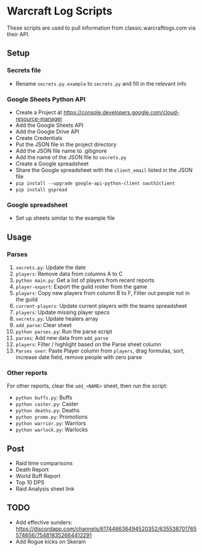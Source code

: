 # Warcraft Log Scripts

These scripts are used to pull information from classic.warcraftlogs.com via their API.

## Setup
### Secrets file

- Rename `secrets.py.example` to `secrets.py` and fill in the relevant info

### Google Sheets Python API

- Create a Project at https://console.developers.google.com/cloud-resource-manager
- Add the Google Sheets API
- Add the Google Drive API
- Create Credentials
- Put the JSON file in the project directory
- Add the JSON file name to .gitignore
- Add the name of the JSON file to `secrets.py`
- Create a Google spreadsheet
- Share the Google spreadsheet with the `client_email` listed in the JSON file
- `pip install --upgrade google-api-python-client oauth2client`
- `pip install gspread`

### Google spreadsheet

- Set up sheets similar to the example file 

## Usage

### Parses

1. `secrets.py`: Update the date
2. `players`: Remove data from columns A to C
2. `python main.py`: Get a list of players from recent reports
3. `player-export`: Export the guild roster from the game
4. `players`: Copy new players from column B to F, Filter out people not in the guild
5. `current-players`: Update current players with the teams spreadsheet
6. `players`: Update missing player specs
7. `secrets.py`: Update healers array
8. `add_parse`: Clear sheet
9. `python parses.py`: Run the parse script
10. `parses`: Add new data from `add_parse`
11. `players`: Filter / highlight based on the Parse sheet column
12. `Parses over`: Paste Player column from `players`, drag formulas, sort, increase date field, remove people with zero parse

### Other reports

For other reports, clear the `add_<NAME>` sheet, then run the script:

- `python buffs.py`: Buffs
- `python caster.py`: Caster
- `python deaths.py`: Deaths
- `python promo.py`: Promotions
- `python warrior.py`: Warriors
- `python warlock.py`: Warlocks

## Post

- Raid time comparisons
- Death Report
- World Buff Report
- Top 10 DPS
- Raid Analysis sheet link

## TODO

- Add effective sunders: https://discordapp.com/channels/617446636494520352/635538701765574656/754818352664412291
- Add Rogue kicks on Skeram